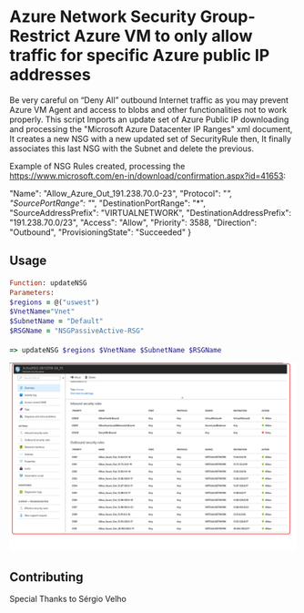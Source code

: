 Azure Network Security Group-
Restrict Azure VM to only allow traffic for specific Azure public IP addresses
=============
Be very careful on “Deny All” outbound Internet traffic as you may prevent
Azure VM Agent and access to blobs and other functionalities not to work
properly. 
This script Imports an update set of Azure Public IP downloading and processing the "Microsoft Azure Datacenter IP Ranges" xml document,
It creates a new NSG with a new updated set of SecurityRule then, It finally associates this last NSG with the Subnet and delete the previous.

Example of NSG Rules created, processing the  https://www.microsoft.com/en-in/download/confirmation.aspx?id=41653:

  "Name": "Allow_Azure_Out_191.238.70.0-23",
                           "Protocol": "*",
                           "SourcePortRange": "*",
                           "DestinationPortRange": "*",
                           "SourceAddressPrefix": "VIRTUALNETWORK",
                           "DestinationAddressPrefix": "191.238.70.0/23",
                           "Access": "Allow",
                           "Priority": 3588,
                           "Direction": "Outbound",
                           "ProvisioningState": "Succeeded"
                         } 


Usage
-----
```ruby
Function: updateNSG
Parameters:
$regions = @("uswest")
$VnetName="Vnet"
$SubnetName = "Default"
$RSGName = "NSGPassiveActive-RSG" 

=> updateNSG $regions $VnetName $SubnetName $RSGName
 ```

![Screenshot](NSG.png)


Contributing
------------
Special Thanks to Sérgio Velho 

